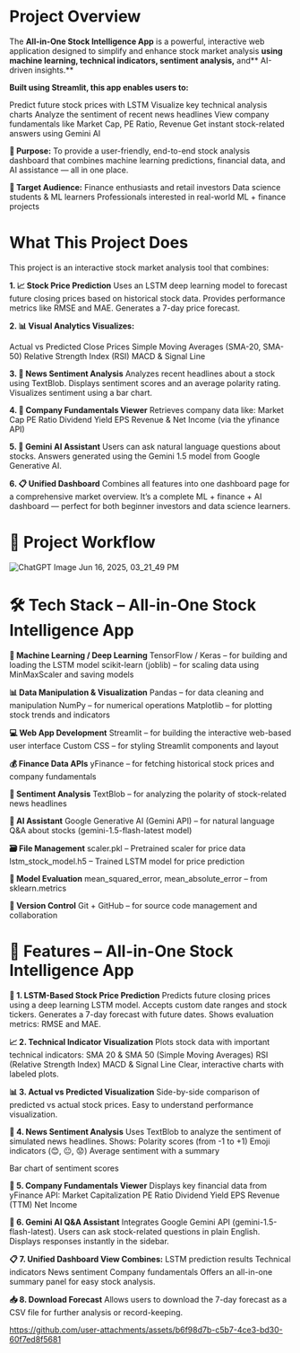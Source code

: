 # Project Overview

The **All-in-One Stock Intelligence App** is a powerful, interactive web application designed to simplify and enhance stock market analysis **using machine learning, technical indicators, sentiment analysis,** and** AI-driven insights.**

**Built using Streamlit, this app enables users to:**

Predict future stock prices with LSTM
Visualize key technical analysis charts
Analyze the sentiment of recent news headlines
View company fundamentals like Market Cap, PE Ratio, Revenue
Get instant stock-related answers using Gemini AI

**🎯 Purpose:**
To provide a user-friendly, end-to-end stock analysis dashboard that combines machine learning predictions, financial data, and AI assistance — all in one place.

**👥 Target Audience:**
Finance enthusiasts and retail investors
Data science students & ML learners
Professionals interested in real-world ML + finance projects

# What This Project Does
This project is an interactive stock market analysis tool that combines:

**1. 📈 Stock Price Prediction**
Uses an LSTM deep learning model to forecast future closing prices based on historical stock data.
Provides performance metrics like RMSE and MAE.
Generates a 7-day price forecast.

**2. 📊 Visual Analytics
Visualizes:**

Actual vs Predicted Close Prices
Simple Moving Averages (SMA-20, SMA-50)
Relative Strength Index (RSI)
MACD & Signal Line

**3. 🧠 News Sentiment Analysis**
Analyzes recent headlines about a stock using TextBlob.
Displays sentiment scores and an average polarity rating.
Visualizes sentiment using a bar chart.

**4. 🧾 Company Fundamentals Viewer**
Retrieves company data like:
Market Cap
PE Ratio
Dividend Yield
EPS
Revenue & Net Income
(via the yfinance API)

**5. 🤖 Gemini AI Assistant**
Users can ask natural language questions about stocks.
Answers generated using the Gemini 1.5 model from Google Generative AI.

**6. 📋 Unified Dashboard**
Combines all features into one dashboard page for a comprehensive market overview.
It’s a complete ML + finance + AI dashboard — perfect for both beginner investors and data science learners. 

# 🔁 Project Workflow

![ChatGPT Image Jun 16, 2025, 03_21_49 PM](https://github.com/user-attachments/assets/37528d8b-d3d1-42f4-97f2-94d66ade3e76)


# 🛠️ Tech Stack – All-in-One Stock Intelligence App
**🧠 Machine Learning / Deep Learning**
TensorFlow / Keras – for building and loading the LSTM model
scikit-learn (joblib) – for scaling data using MinMaxScaler and saving models

**📊 Data Manipulation & Visualization**
Pandas – for data cleaning and manipulation
NumPy – for numerical operations
Matplotlib – for plotting stock trends and indicators

**💻 Web App Development**
Streamlit – for building the interactive web-based user interface
Custom CSS – for styling Streamlit components and layout

**💰 Finance Data APIs**
yFinance – for fetching historical stock prices and company fundamentals

**🧠 Sentiment Analysis**
TextBlob – for analyzing the polarity of stock-related news headlines

**🤖 AI Assistant**
Google Generative AI (Gemini API) – for natural language Q&A about stocks
(gemini-1.5-flash-latest model)

**🗃️ File Management**
scaler.pkl – Pretrained scaler for price data
lstm_stock_model.h5 – Trained LSTM model for price prediction

**🧪 Model Evaluation**
mean_squared_error, mean_absolute_error – from sklearn.metrics

**🔧 Version Control**
Git + GitHub – for source code management and collaboration


# 🌟 Features – All-in-One Stock Intelligence App
**🔮 1. LSTM-Based Stock Price Prediction**
Predicts future closing prices using a deep learning LSTM model.
Accepts custom date ranges and stock tickers.
Generates a 7-day forecast with future dates.
Shows evaluation metrics: RMSE and MAE.

**📈 2. Technical Indicator Visualization**
Plots stock data with important technical indicators:
SMA 20 & SMA 50 (Simple Moving Averages)
RSI (Relative Strength Index)
MACD & Signal Line
Clear, interactive charts with labeled plots.

**📊 3. Actual vs Predicted Visualization**
Side-by-side comparison of predicted vs actual stock prices.
Easy to understand performance visualization.

**🧠 4. News Sentiment Analysis**
Uses TextBlob to analyze the sentiment of simulated news headlines.
Shows:
Polarity scores (from -1 to +1)
Emoji indicators (😊, 😐, 😟)
Average sentiment with a summary

Bar chart of sentiment scores

**🧾 5. Company Fundamentals Viewer**
Displays key financial data from yFinance API:
Market Capitalization
PE Ratio
Dividend Yield
EPS
Revenue (TTM)
Net Income

**🤖 6. Gemini AI Q&A Assistant**
Integrates Google Gemini API (gemini-1.5-flash-latest).
Users can ask stock-related questions in plain English.
Displays responses instantly in the sidebar.

**📋 7. Unified Dashboard View
Combines:**
LSTM prediction results
Technical indicators
News sentiment
Company fundamentals
Offers an all-in-one summary panel for easy stock analysis.

**📥 8. Download Forecast**
Allows users to download the 7-day forecast as a CSV file for further analysis or record-keeping.




https://github.com/user-attachments/assets/b6f98d7b-c5b7-4ce3-bd30-60f7ed8f5681



